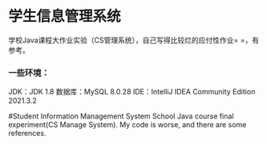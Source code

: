 # 学生信息管理系统
学校Java课程大作业实验（CS管理系统），自己写得比较烂的应付性作业= =，有参考。
### 一些环境：
JDK：JDK 1.8
数据库：MySQL 8.0.28
IDE：IntelliJ IDEA Community Edition 2021.3.2


#Student Information Management System
School Java course final experiment(CS Manage System). My code is worse, and there are some references.
